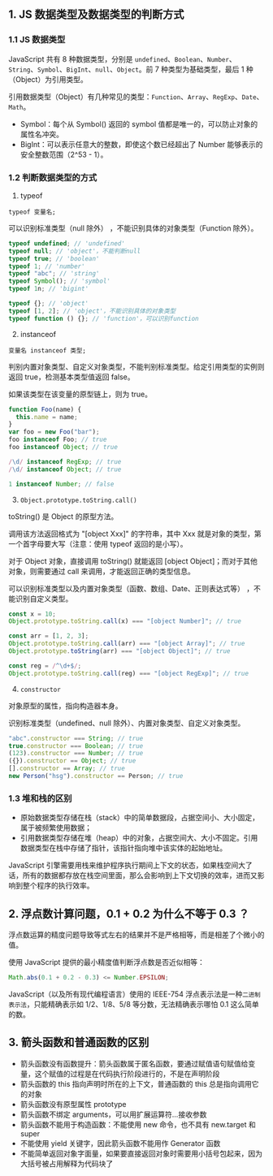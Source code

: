 ## 1. JS 数据类型及数据类型的判断方式

### 1.1 JS 数据类型

JavaScript 共有 8 种数据类型，分别是 `undefined`、`Boolean`、`Number`、`String`、`Symbol`、`BigInt`、`null`、`Object`。前 7 种类型为基础类型，最后 1 种（Object）为引用类型。

引用数据类型（Object）有几种常见的类型：`Function`、`Array`、`RegExp`、`Date`、`Math`。

- Symbol：每个从 Symbol() 返回的 symbol 值都是唯一的，可以防止对象的属性名冲突。
- BigInt：可以表示任意大的整数，即使这个数已经超出了 Number 能够表示的安全整数范围（2^53 - 1）。

### 1.2 判断数据类型的方式

1. typeof

`typeof 变量名;`

可以识别标准类型（null 除外） ，不能识别具体的对象类型（Function 除外）。

```javascript
typeof undefined; // 'undefined'
typeof null; // 'object'，不能判断null
typeof true; // 'boolean'
typeof 1; // 'number'
typeof "abc"; // 'string'
typeof Symbol(); // 'symbol'
typeof 1n; // 'bigint'

typeof {}; // 'object'
typeof [1, 2]; // 'object'，不能识别具体的对象类型
typeof function () {}; // 'function'，可以识别function
```

2. instanceof

`变量名 instanceof 类型;`

判别内置对象类型、自定义对象类型，不能判别标准类型。给定引用类型的实例则返回 true，检测基本类型值返回 false。

如果该类型在该变量的原型链上，则为 true。

```javascript
function Foo(name) {
  this.name = name;
}
var foo = new Foo("bar");
foo instanceof Foo; // true
foo instanceof Object; // true

/\d/ instanceof RegExp; // true
/\d/ instanceof Object; // true

1 instanceof Number; // false
```

3. `Object.prototype.toString.call()`

toString() 是 Object 的原型方法。

调用该方法返回格式为 "[object Xxx]" 的字符串，其中 Xxx 就是对象的类型，第一个首字母要大写（注意：使用 typeof 返回的是小写）。

对于 Object 对象，直接调用 toString() 就能返回 [object Object]；而对于其他对象，则需要通过 call 来调用，才能返回正确的类型信息。

可以识别标准类型以及内置对象类型（函数、数组、Date、正则表达式等） ，不能识别自定义类型。

```javascript
const x = 10;
Object.prototype.toString.call(x) === "[object Number]"; // true

const arr = [1, 2, 3];
Object.prototype.toString.call(arr) === "[object Array]"; // true
Object.prototype.toString(arr) === "[object Object]"; // true

const reg = /^\d+$/;
Object.prototype.toString.call(reg) === "[object RegExp]"; // true
```

4. `constructor`

对象原型的属性，指向构造器本身。

识别标准类型（undefined、null 除外）、内置对象类型、自定义对象类型。

```javascript
"abc".constructor === String; // true
true.constructor === Boolean; // true
(123).constructor === Number; // true
({}).constructor == Object; // true
[].constructor == Array; // true
new Person("hsg").constructor == Person; // true
```

### 1.3 堆和栈的区别

- 原始数据类型存储在栈（stack）中的简单数据段，占据空间小、大小固定，属于被频繁使用数据；
- 引用数据类型存储在堆（heap）中的对象，占据空间大、大小不固定。引用数据类型在栈中存储了指针，该指针指向堆中该实体的起始地址。

JavaScript 引擎需要用栈来维护程序执行期间上下文的状态，如果栈空间大了话，所有的数据都存放在栈空间里面，那么会影响到上下文切换的效率，进而又影响到整个程序的执行效率。

## 2. 浮点数计算问题，0.1 + 0.2 为什么不等于 0.3 ？

浮点数运算的精度问题导致等式左右的结果并不是严格相等，而是相差了个微小的值。

使用 JavaScript 提供的最小精度值判断浮点数是否近似相等：

```javascript
Math.abs(0.1 + 0.2 - 0.3) <= Number.EPSILON;
```

JavaScript（以及所有现代编程语言）使用的 IEEE-754 浮点表示法是一种`二进制表示法`，只能精确表示如 1/2、1/8、5/8 等分数，无法精确表示哪怕 0.1 这么简单的数。

## 3. 箭头函数和普通函数的区别

- 箭头函数没有函数提升：箭头函数属于匿名函数，要通过赋值语句赋值给变量，这个赋值的过程是在代码执行阶段进行的，不是在声明阶段
- 箭头函数的 this 指向声明时所在的上下文，普通函数的 this 总是指向调用它的对象
- 箭头函数没有原型属性 prototype
- 箭头函数不绑定 arguments，可以用扩展运算符...接收参数
- 箭头函数不能用于构造函数：不能使用 new 命令，也不具有 new.target 和 super
- 不能使用 yield 关键字，因此箭头函数不能用作 Generator 函数
- 不能简单返回对象字面量，如果要直接返回对象时需要用小括号包起来，因为大括号被占用解释为代码块了
